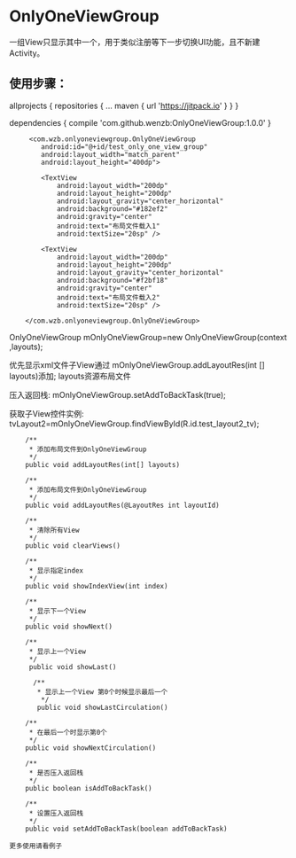 # OnlyOneViewGroup
一组View只显示其中一个，用于类似注册等下一步切换UI功能，且不新建Activity。

## 使用步骤：

allprojects {
		repositories {
			...
			maven { url 'https://jitpack.io' }
		}
	}

dependencies {
	compile 'com.github.wenzb:OnlyOneViewGroup:1.0.0'
	}
	
```
     <com.wzb.onlyoneviewgroup.OnlyOneViewGroup
        android:id="@+id/test_only_one_view_group"
        android:layout_width="match_parent"
        android:layout_height="400dp">

        <TextView
            android:layout_width="200dp"
            android:layout_height="200dp"
            android:layout_gravity="center_horizontal"
            android:background="#182ef2"
            android:gravity="center"
            android:text="布局文件载入1"
            android:textSize="20sp" />

        <TextView
            android:layout_width="200dp"
            android:layout_height="200dp"
            android:layout_gravity="center_horizontal"
            android:background="#f2bf18"
            android:gravity="center"
            android:text="布局文件载入2"
            android:textSize="20sp" />

    </com.wzb.onlyoneviewgroup.OnlyOneViewGroup>
```

OnlyOneViewGroup mOnlyOneViewGroup=new OnlyOneViewGroup(context ,layouts);


优先显示xml文件子View通过 mOnlyOneViewGroup.addLayoutRes(int [] layouts)添加; layouts资源布局文件

压入返回栈:
mOnlyOneViewGroup.setAddToBackTask(true);

获取子View控件实例: 
tvLayout2=mOnlyOneViewGroup.findViewById(R.id.test_layout2_tv);

```
    /**
     * 添加布局文件到OnlyOneViewGroup
     */
    public void addLayoutRes(int[] layouts)

    /**
     * 添加布局文件到OnlyOneViewGroup
     */
    public void addLayoutRes(@LayoutRes int layoutId)

    /**
     * 清除所有View
     */
    public void clearViews()

    /**
     * 显示指定index
     */
    public void showIndexView(int index)

    /**
     * 显示下一个View
     */
    public void showNext()
    
    /**
     * 显示上一个View
     */
     public void showLast()
     
      /**
       * 显示上一个View 第0个时候显示最后一个
        */
       public void showLastCirculation()

    /**
     * 在最后一个时显示第0个
     */
    public void showNextCirculation()

    /**
     * 是否压入返回栈
     */
    public boolean isAddToBackTask()

    /**
     * 设置压入返回栈
     */
    public void setAddToBackTask(boolean addToBackTask)
```


    更多使用请看例子
